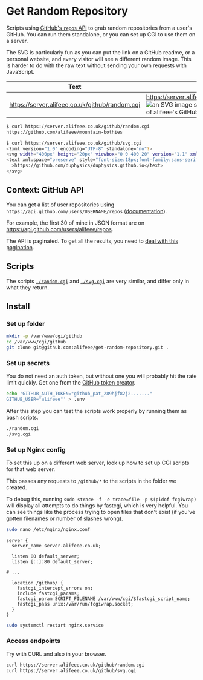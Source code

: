 # Get Random Repository

Scripts using [GitHub's `repos` API][repo api] to grab random repositories from a user's GitHub. You can run them standalone, or you can set up CGI to use them on a server.

The SVG is particularly fun as you can put the link on a GitHub readme, or a personal website, and every visitor will see a different random image. This is harder to do with the raw text without sending your own requests with JavaScript.

| Text | SVG |
| --- | --- |
| https://server.alifeee.co.uk/github/random.cgi | https://server.alifeee.co.uk/github/svg.cgi <br> ![an SVG image showing a random one of alifeee's GitHub repositories](https://server.alifeee.co.uk/github/svg.cgi) |

```bash
$ curl https://server.alifeee.co.uk/github/random.cgi
https://github.com/alifeee/mountain-bothies

$ curl https://server.alifeee.co.uk/github/svg.cgi
<?xml version="1.0" encoding="UTF-8" standalone="no"?>
<svg width="400px" height="20px" viewbox="0 0 400 20" version="1.1" xmlns="http://www.w3.org/2000/svg" xmlns:svg="http://www.w3.org/2000/svg">
<text xml:space="preserve" style="font-size:18px;font-family:sans-serif;stroke-width:0.25;fill:red" x="0" y="15"
  >https://github.com/duphysics/duphysics.github.io</text>
</svg>
```

## Context: GitHub API

You can get a list of user repositories using `https://api.github.com/users/USERNAME/repos` ([documentation][repo api]).

For example, the first 30 of mine in JSON format are on <https://api.github.com/users/alifeee/repos>.

The API is paginated. To get all the results, you need to [deal with this pagination](https://docs.github.com/en/rest/using-the-rest-api/using-pagination-in-the-rest-api).

[repo api]: https://docs.github.com/en/rest/repos/repos?apiVersion=2022-11-28#list-repositories-for-a-user

## Scripts

The scripts [`./random.cgi`](./random.cgi) and [`./svg.cgi`](./svg.cgi) are very similar, and differ only in what they return.

## Install

### Set up folder

```bash
mkdir -p /var/www/cgi/github
cd /var/www/cgi/github
git clone git@github.com:alifeee/get-random-repository.git .
```

### Set up secrets

You do not need an auth token, but without one you will probably hit the rate limit quickly. Get one from the [GitHub token creator](https://github.com/settings/tokens?type=beta).

```bash
echo 'GITHUB_AUTH_TOKEN="github_pat_289hjf82j2......."
GITHUB_USER="alifeee"' > .env
```

After this step you can test the scripts work properly by running them as bash scripts.

```bash
./random.cgi
./svg.cgi
```

### Set up Nginx config

To set this up on a different web server, look up how to set up CGI scripts for that web server.

This passes any requests to `/github/*` to the scripts in the folder we created.

To debug this, running `sudo strace -f -e trace=file -p $(pidof fcgiwrap)` will display all attempts to do things by fastcgi, which is very helpful. You can see things like the process trying to open files that don't exist (if you've gotten filenames or number of slashes wrong).

```bash
sudo nano /etc/nginx/nginx.conf
```

```nginx
server {
  server_name server.alifeee.co.uk;

  listen 80 default_server;
  listen [::]:80 default_server;

# ...

  location /github/ {
    fastcgi_intercept_errors on;
    include fastcgi_params;
    fastcgi_param SCRIPT_FILENAME /var/www/cgi/$fastcgi_script_name;
    fastcgi_pass unix:/var/run/fcgiwrap.socket;
  }
}
```

```bash
sudo systemctl restart nginx.service
```

### Access endpoints

Try with CURL and also in your browser.

```bash
curl https://server.alifeee.co.uk/github/random.cgi
curl https://server.alifeee.co.uk/github/svg.cgi
```
